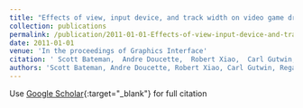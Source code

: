 ```yaml
---
title: "Effects of view, input device, and track width on video game driving."
collection: publications
permalink: /publication/2011-01-01-Effects-of-view-input-device-and-track-width-on-video-game-driving
date: 2011-01-01
venue: 'In the proceedings of Graphics Interface'
citation: ' Scott Bateman,  Andre Doucette,  Robert Xiao,  Carl Gutwin,  Regan Mandryk,  Andy Cockburn, &quot;Effects of view, input device, and track width on video game driving..&quot; In the proceedings of Graphics Interface, 2011.'
authors: 'Scott Bateman, Andre Doucette, Robert Xiao, Carl Gutwin, Regan Mandryk, Andy Cockburn'
---
```

Use [Google Scholar](https://scholar.google.com/scholar?q=Effects+of+view,+input+device,+and+track+width+on+video+game+driving.){:target="_blank"} for full citation